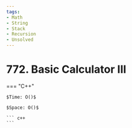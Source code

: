```yaml
---
tags:
- Math
- String
- Stack
- Recursion
- Unsolved
---
```



# 772. Basic Calculator III

=== "C++"

    $Time: O()$

    $Space: O()$

    ``` c++
    ```